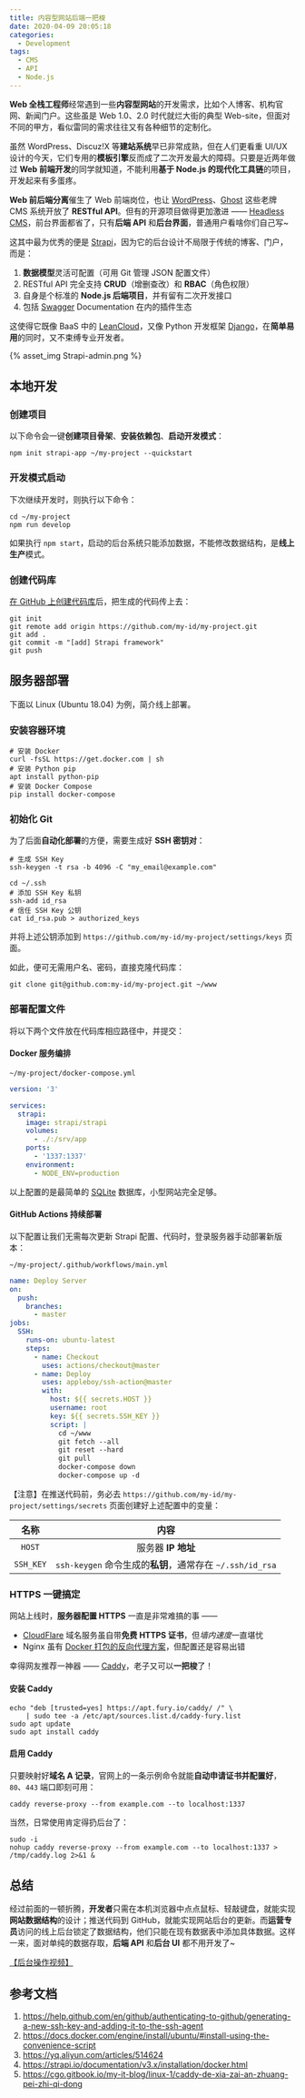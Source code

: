 ```yaml
---
title: 内容型网站后端一把梭
date: 2020-04-09 20:05:18
categories:
  - Development
tags:
  - CMS
  - API
  - Node.js
---
```


**Web 全栈工程师**经常遇到一些**内容型网站**的开发需求，比如个人博客、机构官网、新闻门户。这些虽是 Web 1.0、2.0 时代就烂大街的典型 Web-site，但面对不同的甲方，看似雷同的需求往往又有各种细节的定制化。

虽然 WordPress、Discuz!X 等**建站系统**早已非常成熟，但在人们更看重 UI/UX 设计的今天，它们专用的**模板引擎**反而成了二次开发最大的障碍。只要是近两年做过 **Web 前端开发**的同学就知道，不能利用**基于 Node.js 的现代化工具链**的项目，开发起来有多蛋疼。

**Web 前后端分离**催生了 Web 前端岗位，也让 [WordPress][1]、[Ghost][2] 这些老牌 CMS 系统开放了 **RESTful API**。但有的开源项目做得更加激进 —— [Headless CMS][3]，前台界面都省了，只有**后端 API** 和**后台界面**，普通用户看啥你们自己写~

这其中最为优秀的便是 [Strapi][4]，因为它的后台设计不局限于传统的博客、门户，而是：

1. **数据模型**灵活可配置（可用 Git 管理 JSON 配置文件）
2. RESTful API 完全支持 **CRUD**（增删查改）和 **RBAC**（角色权限）
3. 自身是个标准的 **Node.js 后端项目**，并有留有二次开发接口
4. 包括 [Swagger][5] Documentation 在内的插件生态

这使得它既像 BaaS 中的 [LeanCloud][6]，又像 Python 开发框架 [Django][7]，在**简单易用**的同时，又不束缚专业开发者。

{% asset_img Strapi-admin.png %}

## 本地开发

### 创建项目

以下命令会一键**创建项目骨架**、**安装依赖包**、**启动开发模式**：

```shell
npm init strapi-app ~/my-project --quickstart
```

### 开发模式启动

下次继续开发时，则执行以下命令：

```shell
cd ~/my-project
npm run develop
```

如果执行 `npm start`，启动的后台系统只能添加数据，不能修改数据结构，是**线上生产**模式。

### 创建代码库

[在 GitHub 上创建代码库][8]后，把生成的代码传上去：

```shell
git init
git remote add origin https://github.com/my-id/my-project.git
git add .
git commit -m "[add] Strapi framework"
git push
```

## 服务器部署

下面以 Linux (Ubuntu 18.04) 为例，简介线上部署。

### 安装容器环境

```shell
# 安装 Docker
curl -fsSL https://get.docker.com | sh
# 安装 Python pip
apt install python-pip
# 安装 Docker Compose
pip install docker-compose
```

### 初始化 Git

为了后面**自动化部署**的方便，需要生成好 **SSH 密钥对**：

```shell
# 生成 SSH Key
ssh-keygen -t rsa -b 4096 -C "my_email@example.com"

cd ~/.ssh
# 添加 SSH Key 私钥
ssh-add id_rsa
# 信任 SSH Key 公钥
cat id_rsa.pub > authorized_keys
```

并将上述公钥添加到 `https://github.com/my-id/my-project/settings/keys` 页面。

如此，便可无需用户名、密码，直接克隆代码库：

```shell
git clone git@github.com:my-id/my-project.git ~/www
```

### 部署配置文件

将以下两个文件放在代码库相应路径中，并提交：

#### Docker 服务编排

`~/my-project/docker-compose.yml`

```yaml
version: '3'

services:
  strapi:
    image: strapi/strapi
    volumes:
      - ./:/srv/app
    ports:
      - '1337:1337'
    environment:
      - NODE_ENV=production
```

以上配置的是最简单的 [SQLite][9] 数据库，小型网站完全足够。

#### GitHub Actions 持续部署

以下配置让我们无需每次更新 Strapi 配置、代码时，登录服务器手动部署新版本：

`~/my-project/.github/workflows/main.yml`

```yaml
name: Deploy Server
on:
  push:
    branches:
      - master
jobs:
  SSH:
    runs-on: ubuntu-latest
    steps:
      - name: Checkout
        uses: actions/checkout@master
      - name: Deploy
        uses: appleboy/ssh-action@master
        with:
          host: ${{ secrets.HOST }}
          username: root
          key: ${{ secrets.SSH_KEY }}
          script: |
            cd ~/www
            git fetch --all
            git reset --hard
            git pull
            docker-compose down
            docker-compose up -d
```

【注意】在推送代码前，务必去 `https://github.com/my-id/my-project/settings/secrets` 页面创建好上述配置中的变量：

|   名称    |                           内容                            |
| :-------: | :-------------------------------------------------------: |
|  `HOST`   |                    服务器 **IP 地址**                     |
| `SSH_KEY` | `ssh-keygen` 命令生成的**私钥**，通常存在 `~/.ssh/id_rsa` |

### HTTPS 一键搞定

网站上线时，**服务器配置 HTTPS** 一直是非常难搞的事 ——

- [CloudFlare][10] 域名服务虽自带**免费 HTTPS 证书**，但*墙内速度*一直堪忧
- Nginx 虽有 [Docker 打包的反向代理方案][11]，但配置还是容易出错

幸得网友推荐一神器 —— [Caddy][12]，老子又可以**一把梭**了！

#### 安装 Caddy

```shell
echo "deb [trusted=yes] https://apt.fury.io/caddy/ /" \
    | sudo tee -a /etc/apt/sources.list.d/caddy-fury.list
sudo apt update
sudo apt install caddy
```

#### 启用 Caddy

只要映射好**域名 A 记录**，官网上的一条示例命令就能**自动申请证书并配置好**，`80`、`443` 端口即刻可用：

```shell
caddy reverse-proxy --from example.com --to localhost:1337
```

当然，日常使用肯定得扔后台了：

```shell
sudo -i
nohup caddy reverse-proxy --from example.com --to localhost:1337 > /tmp/caddy.log 2>&1 &
```

## 总结

经过前面的一顿折腾，**开发者**只需在本机浏览器中点点鼠标、轻敲键盘，就能实现**网站数据结构**的设计；推送代码到 GitHub，就能实现网站后台的更新。而**运营专员**访问的线上后台锁定了数据结构，他们只能在现有数据表中添加具体数据。这样一来，面对单纯的数据存取，**后端 API** 和**后台 UI** 都不用开发了~

[【后台操作视频】](https://strapi.io/blog/release-beta-18-dynamic-zones)

## 参考文档

1. https://help.github.com/en/github/authenticating-to-github/generating-a-new-ssh-key-and-adding-it-to-the-ssh-agent
2. https://docs.docker.com/engine/install/ubuntu/#install-using-the-convenience-script
3. https://yq.aliyun.com/articles/514624
4. https://strapi.io/documentation/v3.x/installation/docker.html
5. https://cgo.gitbook.io/my-it-blog/linux-1/caddy-de-xia-zai-an-zhuang-pei-zhi-qi-dong

[1]: https://wordpress.org/
[2]: https://ghost.org/
[3]: https://github.com/search?q=Headless+CMS&ref=opensearch
[4]: https://strapi.io/
[5]: https://swagger.io/
[6]: https://leancloud.cn/
[7]: https://www.djangoproject.com/
[8]: https://github.com/new
[9]: https://www.sqlite.org/
[10]: https://www.cloudflare.com/
[11]: https://github.com/nginx-proxy/nginx-proxy
[12]: https://caddyserver.com/
